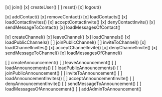[x] join()
[x] createUser()
[ ] reset()
[x] logout()

[x] addContact()
[x] removeContact()
[x] loadContacts()
[x] loadContactInvites()
[x] acceptContactInvite()
[x] denyContactInvite()
[x] sendMessageToContact()
[x] loadMessagesOfContact()

[x] createChannel()
[x] leaveChannel()
[x] loadChannels()
[x] loadPublicChannels()
[ ] joinPublicChannel()
[ ] inviteToChannel()
[x] loadChannelInvites()
[x] acceptChannelInvite()
[x] denyChannelInvite()
[x] sendMessageToChannel()
[x] loadMessagesOfChannel()

[ ] createAnnouncement()
[ ] leaveAnnouncement()
[ ] loadAnnouncements()
[ ] loadPublicAnnouncements()
[ ] joinPublicAnnouncement()
[ ] inviteToAnnouncement()
[ ] loadAnnouncementInvites()
[ ] acceptAnnouncementInvite()
[ ] denyAnnouncementInvite()
[ ] sendMessageToAnnouncement()
[ ] loadMessagesOfAnnouncement()
[ ] addAdminToAnnouncement()
